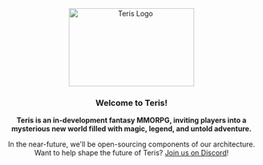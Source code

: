 <div align="center">
  <img src="https://ter.is/images/logo.png" width="250" height="156" alt="Teris Logo" />
  <h3>Welcome to Teris!</h3>
  <p><strong>Teris is an in-development fantasy MMORPG, inviting players into a mysterious new world filled with magic, legend, and untold adventure.</strong></p>
  <p>In the near-future, we'll be open-sourcing components of our architecture.<br /> Want to help shape the future of Teris? <a href="https://discord.gg/XB7gEqUJB7" target="_blank">Join us on Discord</a>!</p>
</div>

